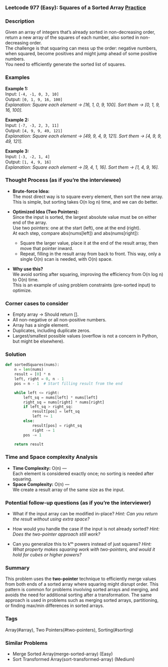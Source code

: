 ### Leetcode 977 (Easy): Squares of a Sorted Array [Practice](https://leetcode.com/problems/squares-of-a-sorted-array)

### Description  
Given an array of integers that’s already sorted in non-decreasing order, return a new array of the squares of each number, also sorted in non-decreasing order.  
The challenge is that squaring can mess up the order: negative numbers, when squared, become positives and might jump ahead of some positive numbers.  
You need to efficiently generate the sorted list of squares.

### Examples  

**Example 1:**  
Input: `[-4, -1, 0, 3, 10]`  
Output: `[0, 1, 9, 16, 100]`  
*Explanation: Square each element → [16, 1, 0, 9, 100]. Sort them → [0, 1, 9, 16, 100].*

**Example 2:**  
Input: `[-7, -3, 2, 3, 11]`  
Output: `[4, 9, 9, 49, 121]`  
*Explanation: Square each element → [49, 9, 4, 9, 121]. Sort them → [4, 9, 9, 49, 121].*

**Example 3:**  
Input: `[-3, -2, 1, 4]`  
Output: `[1, 4, 9, 16]`  
*Explanation: Square each element → [9, 4, 1, 16]. Sort them → [1, 4, 9, 16].*


### Thought Process (as if you’re the interviewee)  

- **Brute-force Idea:**  
  The most direct way is to square every element, then sort the new array. This is simple, but sorting takes O(n log n) time, and we can do better.

- **Optimized Idea (Two Pointers):**  
  Since the input is sorted, the largest absolute value must be on either end of the array.  
  Use two pointers: one at the start (left), one at the end (right).  
  At each step, compare abs(nums[left]) and abs(nums[right]):
    - Square the larger value, place it at the end of the result array, then move that pointer inward.
    - Repeat, filling in the result array from back to front.
  This way, only a single O(n) scan is needed, with O(n) space.

- **Why use this?**  
  We avoid sorting after squaring, improving the efficiency from O(n log n) to O(n) time.  
  This is an example of using problem constraints (pre-sorted input) to optimize.


### Corner cases to consider  
- Empty array → Should return [].
- All non-negative or all non-positive numbers.
- Array has a single element.
- Duplicates, including duplicate zeros.
- Largest/smallest possible values (overflow is not a concern in Python, but might be elsewhere).


### Solution

```python
def sortedSquares(nums):
    n = len(nums)
    result = [0] * n
    left, right = 0, n - 1
    pos = n - 1  # Start filling result from the end

    while left <= right:
        left_sq = nums[left] * nums[left]
        right_sq = nums[right] * nums[right]
        if left_sq > right_sq:
            result[pos] = left_sq
            left += 1
        else:
            result[pos] = right_sq
            right -= 1
        pos -= 1

    return result
```


### Time and Space complexity Analysis  

- **Time Complexity:** O(n) —  
  Each element is considered exactly once; no sorting is needed after squaring.
- **Space Complexity:** O(n) —  
  We create a result array of the same size as the input.


### Potential follow-up questions (as if you’re the interviewer)  

- What if the input array can be modified in-place?
  *Hint: Can you return the result without using extra space?*

- How would you handle the case if the input is not already sorted?
  *Hint: Does the two-pointer approach still work?*

- Can you generalize this to kᵗʰ powers instead of just squares?
  *Hint: What property makes squaring work with two-pointers, and would it hold for cubes or higher powers?*


### Summary
This problem uses the **two-pointer** technique to efficiently merge values from both ends of a sorted array where squaring might disrupt order. This pattern is common for problems involving sorted arrays and merging, and avoids the need for additional sorting after a transformation. The same approach is used in problems such as merging sorted arrays, partitioning, or finding max/min differences in sorted arrays.

### Tags
Array(#array), Two Pointers(#two-pointers), Sorting(#sorting)

### Similar Problems
- Merge Sorted Array(merge-sorted-array) (Easy)
- Sort Transformed Array(sort-transformed-array) (Medium)